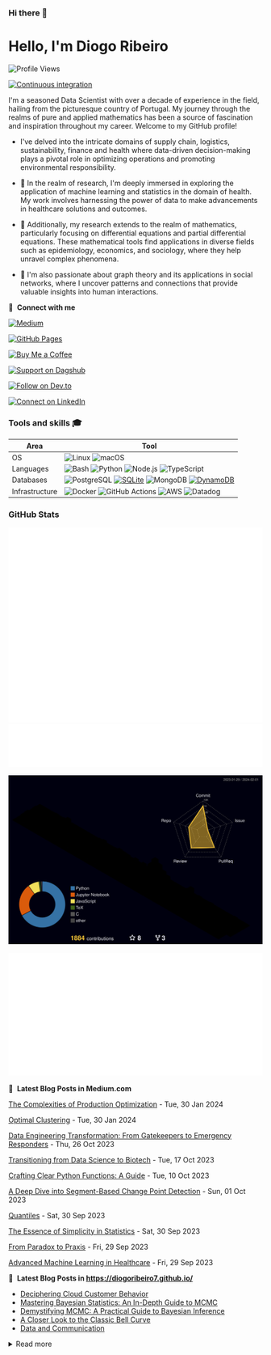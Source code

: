 ### Hi there 👋

# Hello, I'm Diogo Ribeiro
![Profile Views](https://komarev.com/ghpvc/?username=DiogoRibeiro7&color=red&style=plastic)

[![Continuous integration](https://github.com/DiogoRibeiro7/diogoribeiro7/actions/workflows/main.yml/badge.svg)](https://github.com/DiogoRibeiro7/diogoribeiro7/actions/workflows/main.yml)


I'm a seasoned Data Scientist with over a decade of experience in the field, hailing from the picturesque country of Portugal. My journey through the realms of pure and applied mathematics has been a source of fascination and inspiration throughout my career. Welcome to my GitHub profile!

- I've delved into the intricate domains of supply chain, logistics, sustainability, finance and health where data-driven decision-making plays a pivotal role in optimizing operations and promoting environmental responsibility.

- 🔭 In the realm of research, I'm deeply immersed in exploring the application of machine learning and statistics in the domain of health. My work involves harnessing the power of data to make advancements in healthcare solutions and outcomes.

- 🔭 Additionally, my research extends to the realm of mathematics, particularly focusing on differential equations and partial differential equations. These mathematical tools find applications in diverse fields such as epidemiology, economics, and sociology, where they help unravel complex phenomena.

- 🔭 I'm also passionate about graph theory and its applications in social networks, where I uncover patterns and connections that provide valuable insights into human interactions.

🔗 &nbsp;**Connect with me**

[![Medium](https://img.shields.io/badge/Medium-Follow%20Me-2bbc8a?logo=medium)](https://medium.com/@neverforget-1975)

[![GitHub Pages](https://img.shields.io/badge/GitHub%20Pages-Deployed-007BFF?logo=github)](https://diogoribeiro7.github.io)

[![Buy Me a Coffee](https://img.shields.io/badge/Buy%20Me%20a%20Coffee-Support%20Me-FFDD00)](https://buymeacoffee.com/diogoribeiro7)

[![Support on Dagshub](https://img.shields.io/badge/Support%20on-Dagshub-9cf)](https://dagshub.com/DiogoRibeiro7)

[![Follow on Dev.to](https://img.shields.io/badge/Follow%20on-Dev.to-blue)](https://dev.to/diogoribeiro7)

[![Connect on LinkedIn](https://img.shields.io/badge/Connect%20on-LinkedIn-blue)](https://www.linkedin.com/in/diogo-ribeiro-9094604a/)


### Tools and skills 🎓
| Area           | Tool            |
|---             | ---             |
|OS              | ![Linux](https://img.shields.io/badge/OS-Linux-FFDD00?logo=linux&logoColor=white) ![macOS](https://img.shields.io/badge/OS-macOS-FFDD00?logo=apple&logoColor=white) |
| Languages      | ![Bash](https://img.shields.io/badge/Code-Bash-007BFF?logo=gnu-bash&logoColor=white) ![Python](https://img.shields.io/badge/Code-Python-007BFF?logo=python&logoColor=white) ![Node.js](https://img.shields.io/badge/Code-Node.js-007BFF?logo=node.js&logoColor=white)  ![TypeScript](https://img.shields.io/badge/Code-TypeScript-007BFF?logo=typescript&logoColor=white) |
| Databases      | ![PostgreSQL](https://img.shields.io/badge/DB-PostgreSQL-2bbc8a?logo=postgresql&logoColor=white) [![SQLite](https://img.shields.io/badge/DB-SQLite-2bbc8a?logo=sqlite&logoColor=white)](https://www.sqlite.org/index.html) ![MongoDB](https://img.shields.io/badge/DB-MongoDB-2bbc8a?logo=mongodb&logoColor=white) [![DynamoDB](https://img.shields.io/badge/DB-DynamoDB-2bbc8a?logo=amazon-dynamodb&logoColor=white)](https://aws.amazon.com/dynamodb/) | 
| Infrastructure | ![Docker](https://img.shields.io/badge/Containers-Docker-FFDD00?logo=docker&logoColor=white) ![GitHub Actions](https://img.shields.io/badge/CICD-GitHub_Actions-FFDD00?logo=github-actions&logoColor=white) ![AWS](https://img.shields.io/badge/Tools-AWS-FFDD00?logo=amazon-aws&logoColor=white) ![Datadog](https://img.shields.io/badge/Monitoring-Datadog-FFDD00?logo=datadog&logoColor=white) |


### GitHub Stats
<div>
    <img src="/github-metrics.svg" alt="Metrics" />
</div>
<div>
    <img src="/metrics.plugin.gists.svg" alt="Metrics" />
</div>
<p align="center" >
	<picture>
	  <source media="(prefers-color-scheme: dark)"  srcset="https://raw.githubusercontent.com/DiogoRibeiro7/diogoribeiro7/main/profile-3d-contrib/night.svg" />
	  <source media="(prefers-color-scheme: light)" srcset="https://raw.githubusercontent.com/DiogoRibeiro7/diogoribeiro7/main/profile-3d-contrib/day.svg" />
	  <img alt="github profile contributions chart"    src="https://raw.githubusercontent.com/DiogoRibeiro7/diogoribeiro7/main/profile-3d-contrib/night.svg" />
	</picture>
</p>


<div>
    <img src="/metrics.plugin.posts.full.svg" alt="Metrics" />
</div>


📕 &nbsp;**Latest Blog Posts in Medium.com**
<!-- blog starts -->
[The Complexities of Production Optimization](https://medium.com/operations-research-bit/the-complexities-of-production-optimization-8c5e6573e2d4) - Tue, 30 Jan 2024

[Optimal Clustering](https://medium.com/data-and-beyond/optimal-clustering-a816e70b0ad3) - Tue, 30 Jan 2024

[Data Engineering Transformation: From Gatekeepers to Emergency Responders](https://neverforget-1975.medium.com/data-engineering-transformation-from-gatekeepers-to-emergency-responders-1147de7349c7) - Thu, 26 Oct 2023

[Transitioning from Data Science to Biotech](https://neverforget-1975.medium.com/transitioning-from-data-science-to-biotech-e618fad0a0b1) - Tue, 17 Oct 2023

[Crafting Clear Python Functions: A Guide](https://neverforget-1975.medium.com/crafting-clear-python-functions-a-guide-39b39faf5387) - Tue, 10 Oct 2023

[A Deep Dive into Segment-Based Change Point Detection](https://neverforget-1975.medium.com/a-deep-dive-into-segment-based-change-point-detection-82f89781fa6e) - Sun, 01 Oct 2023

[Quantiles](https://neverforget-1975.medium.com/quantiles-fa7632007a7f) - Sat, 30 Sep 2023

[The Essence of Simplicity in Statistics](https://medium.com/data-and-beyond/the-essence-of-simplicity-in-statistics-e0fd085edafb) - Sat, 30 Sep 2023

[From Paradox to Praxis](https://neverforget-1975.medium.com/from-paradox-to-praxis-b9ab4c2824a1) - Fri, 29 Sep 2023

[Advanced Machine Learning in Healthcare](https://medium.com/data-science-as-a-better-idea/advanced-machine-learning-in-healthcare-8ab0a2d4df01) - Fri, 29 Sep 2023
<!-- blog ends -->
📕 &nbsp;**Latest Blog Posts in https://diogoribeiro7.github.io/**
<!-- BLOG-POST-LIST:START -->
- [Deciphering Cloud Customer Behavior](https://diogoribeiro7.github.io/machine%20learning/data%20science/model_customer_baheviour/)
- [Mastering Bayesian Statistics: An In-Depth Guide to MCMC](https://diogoribeiro7.github.io/mathematics/Monte-Carlo/)
- [Demystifying MCMC: A Practical Guide to Bayesian Inference](https://diogoribeiro7.github.io/mathematics/Probabilistic-Programming/)
- [A Closer Look to the Classic Bell Curve](https://diogoribeiro7.github.io/mathematics/Normal-distribution/)
- [Data and Communication](https://diogoribeiro7.github.io/data%20science/Data_communication/)
<!-- BLOG-POST-LIST:END -->


<details>
<summary>Read more</summary>
     
This page you are reading is a profile readme. Around July 2020, GitHub made this a public feature.

To make one, create a repo named after your username (matching case exactly) and create a `README.md` file in it. Then go to your GitHub profile and you'll see your README appear there ✨.

- [DiogoRibeiro7/diogoribeiro7](https://github.com/DiogoRibeiro7/diogoribeiro7/) repo where this README lives
- GitHub topic: [profile-readme](https://github.com/topics/profile-readme)
- Tutorial: [How To Create A GitHub Profile README](https://www.aboutmonica.com/blog/how-to-create-a-github-profile-readme)

</details>
